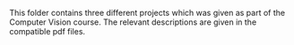 This folder contains three different projects which was given as part of the Computer Vision course.
The relevant descriptions are given in the compatible pdf files.
